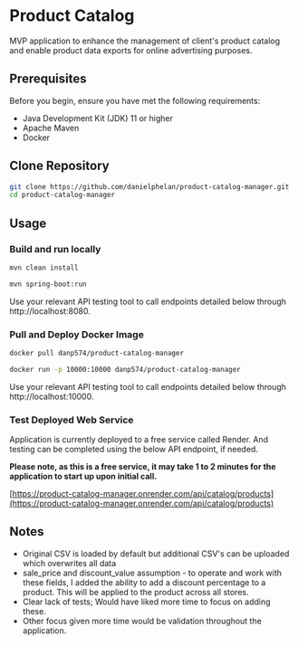 # Product Catalog

MVP application to enhance the management of client's product catalog and enable product data exports for online advertising purposes.

## Prerequisites
Before you begin, ensure you have met the following requirements:

- Java Development Kit (JDK) 11 or higher
- Apache Maven
- Docker

## Clone Repository

```bash
git clone https://github.com/danielphelan/product-catalog-manager.git
cd product-catalog-manager
```

## Usage

### Build and run locally

```bash
mvn clean install
```

```bash
mvn spring-boot:run
```
Use your relevant API testing tool to call endpoints detailed below through http://localhost:8080.

### Pull and Deploy Docker Image
```bash
docker pull danp574/product-catalog-manager
```
```bash
docker run -p 10000:10000 danp574/product-catalog-manager
```
Use your relevant API testing tool to call endpoints detailed below through http://localhost:10000.

### Test Deployed Web Service
Application is currently deployed to a free service called Render. And testing can be completed using the below API endpoint, if needed.

**Please note, as this is a free service, it may take 1 to 2 minutes for the application to start up upon initial call.**


[https://product-catalog-manager.onrender.com/api/catalog/products](https://product-catalog-manager.onrender.com/api/catalog/products)



## Notes
- Original CSV is loaded by default but additional CSV's can be uploaded which overwrites all data
- sale_price and discount_value assumption - to operate and work with these fields, I added the ability to add a discount percentage to a product. This will be applied to the product across all stores.
- Clear lack of tests; Would have liked more time to focus on adding these.
- Other focus given more time would be validation throughout the application.

